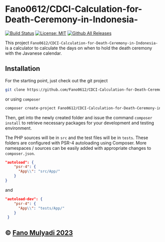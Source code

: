 
# Fano0612/CDCI-Calculation-for-Death-Ceremony-in-Indonesia-

[![Build Status](https://img.shields.io/travis/htr3n/php-project-template/master.svg?style=flat-square)](https://travis-ci.org/htr3n/php-project-template)
[![License: MIT](https://img.shields.io/badge/License-MIT-blue.svg)](https://opensource.org/licenses/MIT)
[![Github All Releases](https://img.shields.io/github/downloads/htr3n/php-project-template/total.svg)](https://github.com/htr3n/php-project-template/releases)

This project `Fano0612/CDCI-Calculation-for-Death-Ceremony-in-Indonesia-` is a calculator to calculate the days on when to hold the death ceremony with the Javanese calendar.


## Installation

For the starting point, just check out the git project

```sh
git clone https://github.com/Fano0612/CDCI-Calculation-for-Death-Ceremony-in-Indonesia-.git
```

or using `composer`

```sh
composer create-project Fano0612/CDCI-Calculation-for-Death-Ceremony-in-Indonesia- your-project-name
```

Then, get into the newly created folder and issue the command `composer install` to retrieve necessary packages for your development and testing environment.

The PHP sources will be in `src` and the test files will be in `tests`. These folders are configured with PSR-4 autoloading using Composer. More namespaces / sources can be easily added with appropriate changes to `composer.json`.

```json
"autoload": {
    "psr-4": {
      "App\\": "src/App/"
    }
}
```

and 

```json
"autoload-dev": {
    "psr-4": {
      "App\\": "tests/App/"
    }
 }
```

## &copy; <a href="https://www.linkedin.com/in/yonathan-fanuel-mulyadi-08a690231/">Fano Mulyadi 2023</a>
